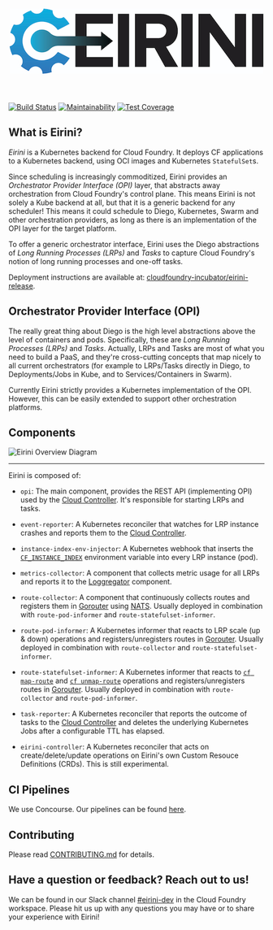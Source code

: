 <h1 align="center">
  <img src="logo.jpg" alt="Eirini">
</h1>

<!-- A spacer -->
<div>&nbsp;</div>

[![Build Status](https://travis-ci.org/cloudfoundry-incubator/eirini.svg?branch=master)](https://travis-ci.org/cloudfoundry-incubator/eirini)
[![Maintainability](https://api.codeclimate.com/v1/badges/e624538795c9e66d8667/maintainability)](https://codeclimate.com/github/cloudfoundry-incubator/eirini/maintainability)
[![Test Coverage](https://api.codeclimate.com/v1/badges/e624538795c9e66d8667/test_coverage)](https://codeclimate.com/github/cloudfoundry-incubator/eirini/test_coverage)

## What is Eirini?

_Eirini_ is a Kubernetes backend for Cloud Foundry. It deploys CF applications
to a Kubernetes backend, using OCI images and Kubernetes `StatefulSet`s.

Since scheduling is increasingly commoditized, Eirini provides an _Orchestrator
Provider Interface (OPI)_ layer, that abstracts away orchestration from Cloud
Foundry's control plane. This means Eirini is not solely a Kube backend at all,
but that it is a generic backend for any scheduler! This means it could
schedule to Diego, Kubernetes, Swarm and other orchestration providers, as long
as there is an implementation of the OPI layer for the target platform.

To offer a generic orchestrator interface, Eirini uses the Diego abstractions
of _Long Running Processes (LRPs)_ and _Tasks_ to capture Cloud Foundry's
notion of long running processes and one-off tasks.

Deployment instructions are available at:
[cloudfoundry-incubator/eirini-release](https://github.com/cloudfoundry-incubator/eirini-release).

## Orchestrator Provider Interface (OPI)

The really great thing about Diego is the high level abstractions above the
level of containers and pods. Specifically, these are _Long Running Processes
(LRPs)_ and _Tasks_. Actually, LRPs and Tasks are most of what you need to
build a PaaS, and they're cross-cutting concepts that map nicely to all current
orchestrators (for example to LRPs/Tasks directly in Diego, to Deployments/Jobs
in Kube, and to Services/Containers in Swarm).

Currently Eirini strictly provides a Kubernetes implementation of the OPI.
However, this can be easily extended to support other orchestration platforms.

## Components

![Eirini Overview Diagram](docs/architecture/EiriniOverview.png)

---

Eirini is composed of:

- `opi`: The main component, provides the REST API (implementing OPI) used by
  the [Cloud Controller](https://github.com/cloudfoundry/cloud_controller_ng/).
  It's responsible for starting LRPs and tasks.

- `event-reporter`: A Kubernetes reconciler that watches for LRP instance
  crashes and reports them to the [Cloud
  Controller](https://github.com/cloudfoundry/cloud_controller_ng/).

- `instance-index-env-injector`: A Kubernetes webhook that inserts the
  [`CF_INSTANCE_INDEX`](https://docs.cloudfoundry.org/devguide/deploy-apps/environment-variable.html#CF-INSTANCE-INDEX)
  environment variable into every LRP instance (pod).

- `metrics-collector`: A component that collects metric usage for all LRPs and
  reports it to the
  [Loggregator](https://github.com/cloudfoundry/loggregator-release) component.

- `route-collector`: A component that continuously collects routes and
  registers them in [Gorouter](https://github.com/cloudfoundry/gorouter) using
  [NATS](https://nats.io/). Usually deployed in combination with
  `route-pod-informer` and `route-statefulset-informer`.

- `route-pod-informer`: A Kubernetes informer that reacts to LRP scale (up &
  down) operations and registers/unregisters routes in
  [Gorouter](https://github.com/cloudfoundry/gorouter). Usually deployed in
  combination with `route-collector` and `route-statefulset-informer`.

- `route-statefulset-informer`: A Kubernetes informer that reacts to [`cf map-route`](https://cli.cloudfoundry.org/en-US/v6/map-route.html) and [`cf unmap-route`](https://cli.cloudfoundry.org/en-US/v6/unmap-route.html)
  operations and registers/unregisters routes in
  [Gorouter](https://github.com/cloudfoundry/gorouter). Usually deployed in
  combination with `route-collector` and `route-pod-informer`.

- `task-reporter`: A Kubernetes reconciler that reports the outcome of tasks to
  the [Cloud Controller](https://github.com/cloudfoundry/cloud_controller_ng/)
  and deletes the underlying Kubernetes Jobs after a configurable TTL has
  elapsed.

- `eirini-controller`: A Kubernetes reconciler that acts on
  create/delete/update operations on Eirini's own Custom Resouce Definitions
  (CRDs). This is still experimental.

## CI Pipelines

We use Concourse. Our pipelines can be found
[here](https://jetson.eirini.cf-app.com/).

## Contributing

Please read [CONTRIBUTING.md](.github/contributing.md) for details.

## Have a question or feedback? Reach out to us!

We can be found in our Slack channel
[#eirini-dev](https://cloudfoundry.slack.com/archives/C8RU3BZ26) in the Cloud
Foundry workspace. Please hit us up with any questions you may have or to share
your experience with Eirini!
